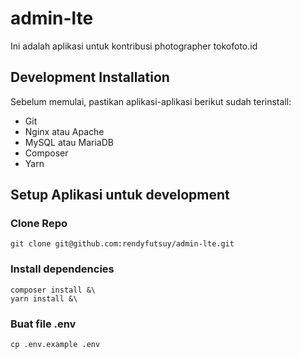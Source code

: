 # admin-lte

Ini adalah aplikasi untuk kontribusi photographer tokofoto.id

## Development Installation

Sebelum memulai, pastikan aplikasi-aplikasi berikut sudah terinstall:

- Git
- Nginx atau Apache
- MySQL atau MariaDB
- Composer
- Yarn

## Setup Aplikasi untuk development

### Clone Repo
```
git clone git@github.com:rendyfutsuy/admin-lte.git
```

### Install dependencies
```
composer install &\
yarn install &\
```

### Buat file .env
```
cp .env.example .env
```
